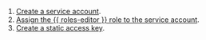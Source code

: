 1. [Create a service account](../../iam/operations/sa/create.md).
1. [Assign the {{ roles-editor }} role to the service account](../../iam/operations/sa/assign-role-for-sa.md).
1. [Create a static access key](../../iam/operations/authentication/manage-access-keys.md#create-access-key).
